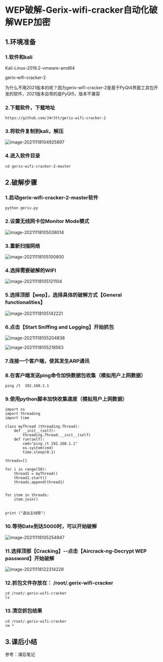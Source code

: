 # WEP破解-Gerix-wifi-cracker自动化破解WEP加密

## **1.环境准备**

### 1.软件和kali

Kali-Linux-2019.2-vmware-amd64

gerix-wifi-cracker-2

为什么不用2021版本的呢？因为gerix-wifi-cracker-2是基于PyQt4界面工具包开发的软件，2021版本自带的是PyQt5，版本不兼容

### 2.下载软件，下载地址

```
https://github.com/J4r3tt/gerix-wifi-cracker-2
```

### 3.将软件复制到kali，解压

![image-20211118104925897](https://image.201068.xyz/assets/image-20211118104925897.png)



### 4.进入软件目录

```
cd gerix-wifi-cracker-2-master
```

## 2.破解步骤

### 1.启动gerix-wifi-cracker-2-master软件

```
python gerix.py
```

### 2.设置无线网卡位Monitor Mode模式

![image-20211118105038014](https://image.201068.xyz/assets/image-20211118105038014.png)

### 3.重新扫描网络

![image-20211118105100800](https://image.201068.xyz/assets/image-20211118105100800.png)

### 4.选择需要破解的WIFI

![image-20211118105121104](https://image.201068.xyz/assets/image-20211118105121104.png)

### 5.选择顶部【wep】，选择具体的破解方式【General functionalities】

![image-20211118105142221](https://image.201068.xyz/assets/image-20211118105142221.png)

### 6.点击【Start Sniffing and Logging】开始抓包

![image-20211118105204838](https://image.201068.xyz/assets/image-20211118105204838.png)

![image-20211118105218563](https://image.201068.xyz/assets/image-20211118105218563.png)

### 7.连接一个客户端，使其发生ARP通讯

### 8.在客户端发送ping命令加快数据包收集（模拟用户上网数据）

```
ping /t  192.168.1.1
```

### 9.使用python脚本加快收集速度（模拟用户上网数据）

```
import os
import threading
import time

class myThread (threading.Thread):
    def __init__(self):
        threading.Thread.__init__(self)
    def run(self):
        cmd="ping /t 192.168.1.1"
        os.system(cmd)
        time.sleep(0.1)

threads=[]

for i in range(50):
    thread1 = myThread()
    thread1.start()
    threads.append(thread1)


for item in threads:
    item.join()


print ("退出主线程")
```

### 10.等待Date到达5000时，可以开始破解

![image-20211118105254947](https://image.201068.xyz/assets/image-20211118105254947.png)

### 11.选择顶部【Cracking】--点击【Aircrack-ng-Decrypt WEP password】开始破解

![image-20211118122314228](https://image.201068.xyz/assets/image-20211118122314228.png)



### 12.抓包文件存放在： /root/.gerix-wifi-cracker

```
cd /root/.gerix-wifi-cracker
ls
```

### 13.清空抓包结果

```
cd /root/.gerix-wifi-cracker
rm *
```

## 3.课后小结

参考：课后笔记

